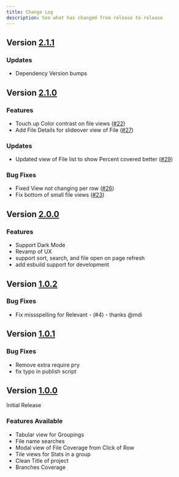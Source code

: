 ```yaml
---
title: Change Log
description: See what has changed from release to release
---
```


## Version [2.1.1](https://github.com/chiefpansancolt/simplecov-tailwindcss/releases/tag/2.1.1)

### Updates

- Dependency Version bumps

## Version [2.1.0](https://github.com/chiefpansancolt/simplecov-tailwindcss/releases/tag/2.1.0)

### Features

- Touch up Color contrast on file views ([#22](https://github.com/chiefpansancolt/simplecov-tailwindcss/issues/22))
- Add File Details for slideover view of File ([#27](https://github.com/chiefpansancolt/simplecov-tailwindcss/issues/27))

### Updates

- Updated view of File list to show Percent covered better ([#29](https://github.com/chiefpansancolt/simplecov-tailwindcss/issues/29))

### Bug Fixes

- Fixed View not changing per row ([#26](https://github.com/chiefpansancolt/simplecov-tailwindcss/issues/26))
- Fix bottom of small file views ([#23](https://github.com/chiefpansancolt/simplecov-tailwindcss/issues/23))

## Version [2.0.0](https://github.com/chiefpansancolt/simplecov-tailwindcss/releases/tag/2.0.0)

### Features

- Support Dark Mode
- Revamp of UX
- support sort, search, and file open on page refresh
- add esbuild support for development

## Version [1.0.2](https://github.com/chiefpansancolt/simplecov-tailwindcss/releases/tag/1.0.2)

### Bug Fixes

- Fix missspelling for Relevant - (#4) - thanks @mdi

## Version [1.0.1](https://github.com/chiefpansancolt/simplecov-tailwindcss/releases/tag/1.0.1)

### Bug Fixes

- Remove extra require pry
- fix typo in publish script

## Version [1.0.0](https://github.com/chiefpansancolt/simplecov-tailwindcss/releases/tag/1.0.0)

Initial Release

### Features Available

- Tabular view for Groupings
- File name searches
- Modal view of File Coverage from Click of Row
- Tile views for Stats in a group
- Clean Title of project
- Branches Coverage